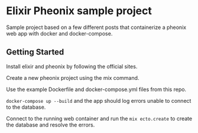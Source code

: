 # Elixir Pheonix sample project

Sample project based on a few different posts that containerize a pheonix web app with docker and docker-compose.

## Getting Started

Install elixir and pheonix by following the official sites.

Create a new pheonix project using the mix command.

Use the example Dockerfile and docker-compose.yml files from this repo.

`docker-compose up --build` and the app should log errors unable to connect to the database.

Connect to the running web container and run the `mix ecto.create` to create the database and resolve the errors.


